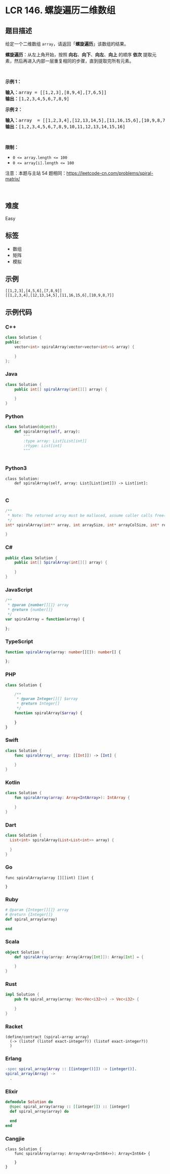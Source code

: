 # LCR 146. 螺旋遍历二维数组

## 题目描述

<p>给定一个二维数组 <code>array</code>，请返回「<strong>螺旋遍历</strong>」该数组的结果。</p>

<p><strong>螺旋遍历</strong>：从左上角开始，按照 <strong>向右</strong>、<strong>向下</strong>、<strong>向左</strong>、<strong>向上</strong> 的顺序 <strong>依次</strong> 提取元素，然后再进入内部一层重复相同的步骤，直到提取完所有元素。</p>

<p>&nbsp;</p>

<p><strong>示例 1：</strong></p>

<pre>
<strong>输入：</strong>array = [[1,2,3],[8,9,4],[7,6,5]]
<strong>输出：</strong>[1,2,3,4,5,6,7,8,9]
</pre>

<p><strong>示例 2：</strong></p>

<pre>
<strong>输入：</strong>array &nbsp;= [[1,2,3,4],[12,13,14,5],[11,16,15,6],[10,9,8,7]]
<strong>输出：</strong>[1,2,3,4,5,6,7,8,9,10,11,12,13,14,15,16]
</pre>

<p>&nbsp;</p>

<p><strong>限制：</strong></p>

<ul>
	<li><code>0 &lt;= array.length &lt;= 100</code></li>
	<li><code>0 &lt;= array[i].length &lt;= 100</code></li>
</ul>

<p>注意：本题与主站 54 题相同：<a href="https://leetcode-cn.com/problems/spiral-matrix/">https://leetcode-cn.com/problems/spiral-matrix/</a></p>

<p>&nbsp;</p>


## 难度

Easy

## 标签

- 数组
- 矩阵
- 模拟

## 示例

```
[[1,2,3],[4,5,6],[7,8,9]]
[[1,2,3,4],[12,13,14,5],[11,16,15,6],[10,9,8,7]]
```

## 示例代码

### C++

```cpp
class Solution {
public:
    vector<int> spiralArray(vector<vector<int>>& array) {
        
    }
};
```

### Java

```java
class Solution {
    public int[] spiralArray(int[][] array) {
        
    }
}
```

### Python

```python
class Solution(object):
    def spiralArray(self, array):
        """
        :type array: List[List[int]]
        :rtype: List[int]
        """
        
```

### Python3

```python3
class Solution:
    def spiralArray(self, array: List[List[int]]) -> List[int]:
        
```

### C

```c
/**
 * Note: The returned array must be malloced, assume caller calls free().
 */
int* spiralArray(int** array, int arraySize, int* arrayColSize, int* returnSize) {
    
}
```

### C#

```csharp
public class Solution {
    public int[] SpiralArray(int[][] array) {
        
    }
}
```

### JavaScript

```javascript
/**
 * @param {number[][]} array
 * @return {number[]}
 */
var spiralArray = function(array) {
    
};
```

### TypeScript

```typescript
function spiralArray(array: number[][]): number[] {
    
};
```

### PHP

```php
class Solution {

    /**
     * @param Integer[][] $array
     * @return Integer[]
     */
    function spiralArray($array) {
        
    }
}
```

### Swift

```swift
class Solution {
    func spiralArray(_ array: [[Int]]) -> [Int] {
        
    }
}
```

### Kotlin

```kotlin
class Solution {
    fun spiralArray(array: Array<IntArray>): IntArray {
        
    }
}
```

### Dart

```dart
class Solution {
  List<int> spiralArray(List<List<int>> array) {
    
  }
}
```

### Go

```golang
func spiralArray(array [][]int) []int {
    
}
```

### Ruby

```ruby
# @param {Integer[][]} array
# @return {Integer[]}
def spiral_array(array)
    
end
```

### Scala

```scala
object Solution {
    def spiralArray(array: Array[Array[Int]]): Array[Int] = {
        
    }
}
```

### Rust

```rust
impl Solution {
    pub fn spiral_array(array: Vec<Vec<i32>>) -> Vec<i32> {
        
    }
}
```

### Racket

```racket
(define/contract (spiral-array array)
  (-> (listof (listof exact-integer?)) (listof exact-integer?))
  )
```

### Erlang

```erlang
-spec spiral_array(Array :: [[integer()]]) -> [integer()].
spiral_array(Array) ->
  .
```

### Elixir

```elixir
defmodule Solution do
  @spec spiral_array(array :: [[integer]]) :: [integer]
  def spiral_array(array) do
    
  end
end
```

### Cangjie

```cangjie
class Solution {
    func spiralArray(array: Array<Array<Int64>>): Array<Int64> {

    }
}
```

